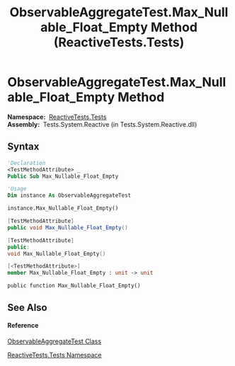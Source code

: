 ﻿---
title: ObservableAggregateTest.Max_Nullable_Float_Empty Method  (ReactiveTests.Tests)
TOCTitle: Max_Nullable_Float_Empty Method
ms:assetid: M:ReactiveTests.Tests.ObservableAggregateTest.Max_Nullable_Float_Empty
ms:mtpsurl: https://msdn.microsoft.com/en-us/library/reactivetests.tests.observableaggregatetest.max_nullable_float_empty(v=VS.103)
ms:contentKeyID: 36619670
ms.date: 06/28/2011
mtps_version: v=VS.103
f1_keywords:
- ReactiveTests.Tests.ObservableAggregateTest.Max_Nullable_Float_Empty
dev_langs:
- CSharp
- JScript
- VB
- FSharp
- c++
---

# ObservableAggregateTest.Max\_Nullable\_Float\_Empty Method

**Namespace:**  [ReactiveTests.Tests](hh289046\(v=vs.103\).md)  
**Assembly:**  Tests.System.Reactive (in Tests.System.Reactive.dll)

## Syntax

``` vb
'Declaration
<TestMethodAttribute> _
Public Sub Max_Nullable_Float_Empty
```

``` vb
'Usage
Dim instance As ObservableAggregateTest

instance.Max_Nullable_Float_Empty()
```

``` csharp
[TestMethodAttribute]
public void Max_Nullable_Float_Empty()
```

``` c++
[TestMethodAttribute]
public:
void Max_Nullable_Float_Empty()
```

``` fsharp
[<TestMethodAttribute>]
member Max_Nullable_Float_Empty : unit -> unit 
```

``` jscript
public function Max_Nullable_Float_Empty()
```

## See Also

#### Reference

[ObservableAggregateTest Class](hh314823\(v=vs.103\).md)

[ReactiveTests.Tests Namespace](hh289046\(v=vs.103\).md)

